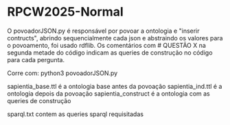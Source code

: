 # RPCW2025-Normal

O povoadorJSON.py é responsável por povoar a ontologia e "inserir contructs", abrindo sequencialmente cada json e abstraindo os valores para o povoamento, foi usado rdflib.
Os comentários com # QUESTÃO X na segunda metade do código indicam as queries de construção no código para cada pergunta.

Corre com: python3 povoadorJSON.py 

sapientia_base.ttl é a ontologia base antes da povoação
sapientia_ind.ttl é a ontologia depois da povoação
sapientia_construct é a ontologia com as queries de construção

sparql.txt contem as queries sparql requisitadas